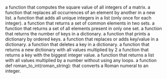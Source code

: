  a function that computes the square value of all integers of a matrix.
 a function that replaces all occurrences of an element by another in a new list.
a function that adds all unique integers in a list (only once for each integer).
a function that returns a set of common elements in two sets.
 a function that returns a set of all elements present in only one set.
a function that returns the number of keys in a dictionary.
a function that prints a dictionary by ordered keys.
a function that replaces or adds key/value in a dictionary.
 a function that deletes a key in a dictionary.
a function that returns a new dictionary with all values multiplied by 2
a function that returns a key with the biggest integer value.
 a function that returns a list with all values multiplied by a number without using any loops.
 a function def roman_to_int(roman_string): that converts a Roman numeral to an integer.

